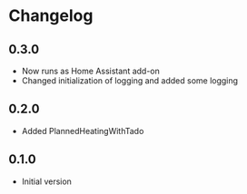 # Changelog

## 0.3.0

- Now runs as Home Assistant add-on
- Changed initialization of logging and added some logging

## 0.2.0

- Added PlannedHeatingWithTado

## 0.1.0

- Initial version

